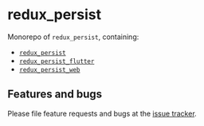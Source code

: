 # redux_persist

Monorepo of `redux_persist`, containing:

* [`redux_persist`](packages/redux_persist)
* [`redux_persist_flutter`](packages/redux_persist_flutter)
* [`redux_persist_web`](packages/redux_persist_web)


## Features and bugs

Please file feature requests and bugs at the
[issue tracker](https://github.com/Cretezy/redux_persist/issues).
